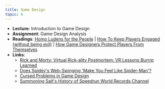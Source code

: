 ```yaml
---
title: Game Design
topic: 6
---
```

- **Lecture**: Introduction to Game Design
- **Assignment**: Game Design Analysis
- **Readings**: [Homo Ludens for the People](http://www.mattiebrice.com/homo-ludens-for-the-people/) | [How To Keep Players Engaged (without being evil)](https://www.youtube.com/watch?v=hbzGO_Qonu0) | [How Game Designers Protect Players From Themselves](https://www.youtube.com/watch?v=7L8vAGGitr8)
- **Links**:
  - [Rick and Morty: Virtual Rick-ality Postmortem: VR Lessons *Burrrp* Learned](https://www.youtube.com/watch?v=LMbx_PxXZAE)
  - [Does Spidey's Web-Swinging 'Make You Feel Like Spider-Man'?](https://www.youtube.com/watch?v=DKSpE2PGJjI)
  - [Cursed Problems in Game Design](https://www.youtube.com/watch?v=8uE6-vIi1rQ)
  - [Summoning Salt's History of Speedrun World Records Channel](https://www.youtube.com/channel/UCtUbO6rBht0daVIOGML3c8w)
